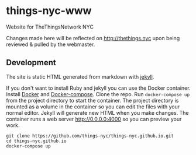 # things-nyc-www
Website for TheThingsNetwork NYC

Changes made here will be reflected on http://thethings.nyc upon being reviewed & pulled by the webmaster.

## Development

The site is static HTML generated from markdown with [jekyll](https://jekyllrb.com/).

If you don't want to install Ruby and jekyll you can use the Docker container. Install [Docker](https://www.docker.com/community-edition#/download) and [Docker-compose](https://docs.docker.com/compose/install/#install-compose). Clone the repo. Run `docker-compose up` from the project directory to start the container. The project directory is mounted as a volume in the container so you can edit the files with your normal editor. Jekyll will generate new HTML when you make changes. The container runs a web server http://0.0.0.0:4000 so you can preview your work.

    git clone https://github.com/things-nyc/things-nyc.github.io.git
    cd things-nyc.github.io
    docker-compose up